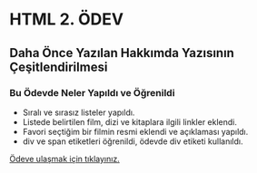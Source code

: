 # HTML 2. ÖDEV
## Daha Önce Yazılan Hakkımda Yazısının Çeşitlendirilmesi
### Bu Ödevde Neler Yapıldı ve Öğrenildi
- Sıralı ve sırasız listeler yapıldı.
- Listede belirtilen film, dizi ve kitaplara ilgili linkler eklendi.
- Favori seçtiğim bir filmin resmi eklendi ve açıklaması yapıldı.
- div ve span etiketleri öğrenildi, ödevde div etiketi kullanıldı.

[Ödeve ulaşmak için tıklayınız.](https://github.com/ulkerahmet/htmlodev2)
